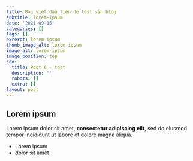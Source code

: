 ```yaml
---
title: Bài viết đầu tiên để test sản blog
subtitle: lorem-ipsum
date: '2021-09-15'
categories: []
tags: []
excerpt: lorem-ipsum
thumb_image_alt: lorem-ipsum
image_alt: lorem-ipsum
image_position: top
seo:
  title: Post 6 - test
  description: ''
  robots: []
  extra: []
layout: post
---
```

## Lorem ipsum

Lorem ipsum dolor sit amet, **consectetur adipiscing elit**, sed do eiusmod tempor incididunt ut labore et dolore magna aliqua.

- Lorem ipsum
- dolor sit amet